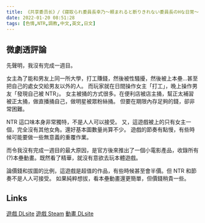 ```yaml
---
title: 《共享委员长》/《寝取られ委員長幸乃～頼まれると断りきれない委員長のHな日常～》
date: 2022-01-20 08:51:28
tags: [色情,NTR,調教,中文,英文,日文]
---
```

## 微劇透評論

先聲明，我沒有完成一週目。

女主為了能和男友上同一所大學，打工賺錢，然後被性騷擾，然後被上本壘...甚至把自己的處女交給男友以外的人。
而玩家就在日間操作女主「打工」，晚上操作男友「發現自己被 NTR」。
女主被捅的方式很多。在便利店被店主捅，幫正太補習被正太捅，做直播捅自己，做明星被眾粉絲捅。
但要在期限內存足夠的錢，卻非常困難。

NTR 這口味本身非常獨特，不是人人可以接受。
又，這遊戲被上的只有女主一個，完全沒有其他女角。還好基本圖數量尚算不少。
遊戲的節奏有點慢，有些時候可能要做一些無意義的重覆作業。

而令我沒有完成一週目的最大原因，是官方後來推出了一個小電影產品，收錄所有(?)本壘動畫。既然看了精華，就沒有意欲去玩本體遊戲。

論價錢和拔圖的比例，這遊戲是超值的作品，有些時候甚至會半價。但 NTR 和節奏不是人人可接受。
如果純粹想拔，看本壘動畫還更簡單，但價錢稍貴一些。

## Links

[遊戲 DLsite](https://www.dlsite.com/maniax/work/=/product_id/RJ212828.html)
[遊戲 Steam](https://store.steampowered.com/app/887530/)
[動畫 DLsite](https://www.dlsite.com/pro/work/=/product_id/VJ013479.html)
